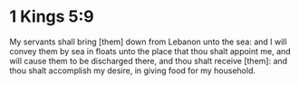 # 1 Kings 5:9

My servants shall bring [them] down from Lebanon unto the sea: and I will convey them by sea in floats unto the place that thou shalt appoint me, and will cause them to be discharged there, and thou shalt receive [them]: and thou shalt accomplish my desire, in giving food for my household.